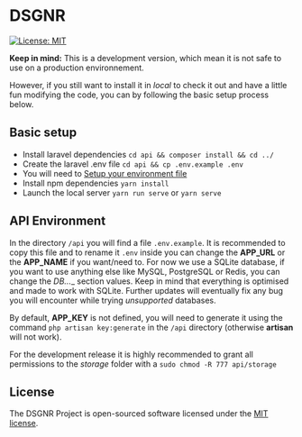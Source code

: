 # DSGNR

[![License: MIT](https://img.shields.io/badge/License-MIT-yellow.svg?style=for-the-badge)](https://github.com/BLVCKLNGS/dsgnr/blob/master/LICENSE)

__Keep in mind:__ This is a development version, which mean it is not safe to use on a production environnement.

However, if you still want to install it in *local* to check it out and have a little fun modifying the code, you can by following the basic setup process below.


## Basic setup
* Install laravel dependencies `cd api && composer install && cd ../`
* Create the laravel .env file `cd api && cp .env.example .env`
* You will need to [Setup your environment file](https://github/com/BLVCKLNGS/dsgnr#api-environment)
* Install npm dependencies `yarn install`
* Launch the local server `yarn run serve` or `yarn serve`

## API Environment

In the directory `/api` you will find a file `.env.example`. It is recommended to copy this file and to rename it `.env` inside you can change the __APP_URL__ or the __APP_NAME__ if you want/need to.
For now we use a SQLite database, if you want to use anything else like MySQL, PostgreSQL or Redis, you can change the __DB_...__ section values.
Keep in mind that everything is optimised and made to work with SQLite. Further updates will eventually fix any bug you will encounter while trying *unsupported* databases.

By default, __APP_KEY__ is not defined, you will need to generate it using the command `php artisan key:generate` in the `/api` directory (otherwise __artisan__ will not work).

For the development release it is highly recommended to grant all permissions to the *storage* folder with a `sudo chmod -R 777 api/storage`

## License

The DSGNR Project is open-sourced software licensed under the [MIT license](https://opensource.org/licenses/MIT).
